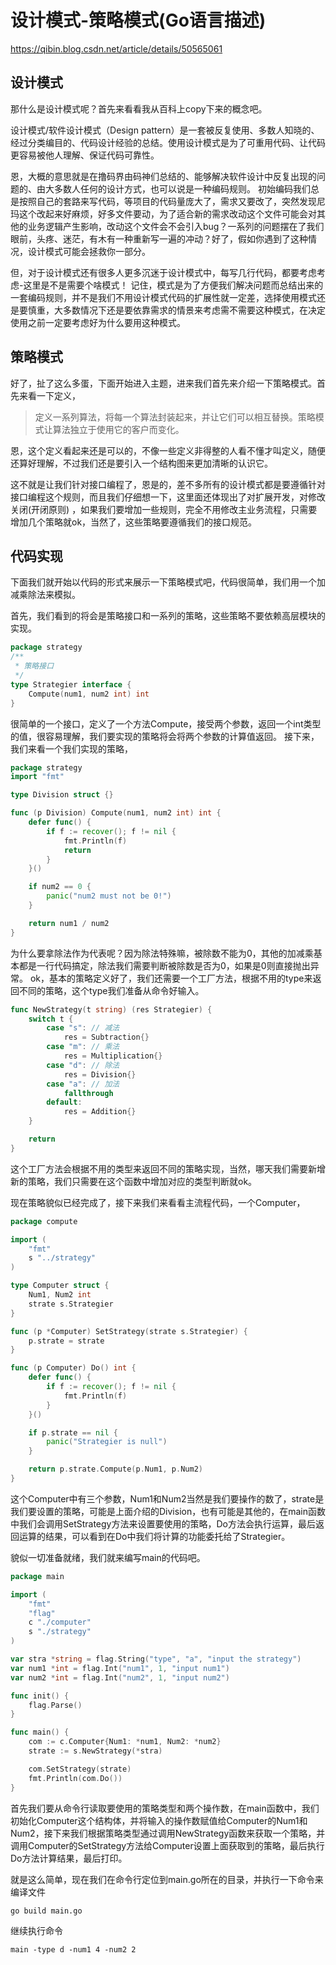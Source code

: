 # 设计模式-策略模式(Go语言描述)

https://qibin.blog.csdn.net/article/details/50565061

## 设计模式

那什么是设计模式呢？首先来看看我从百科上copy下来的概念吧。

设计模式/软件设计模式（Design pattern）是一套被反复使用、多数人知晓的、经过分类编目的、代码设计经验的总结。使用设计模式是为了可重用代码、让代码更容易被他人理解、保证代码可靠性。

恩，大概的意思就是在撸码界由码神们总结的、能够解决软件设计中反复出现的问题的、由大多数人任何的设计方式，也可以说是一种编码规则。
初始编码我们总是按照自己的套路来写代码，等项目的代码量庞大了，需求又要改了，突然发现尼玛这个改起来好麻烦，好多文件要动，为了适合新的需求改动这个文件可能会对其他的业务逻辑产生影响，改动这个文件会不会引入bug？一系列的问题摆在了我们眼前，头疼、迷茫，有木有一种重新写一遍的冲动？好了，假如你遇到了这种情况，设计模式可能会拯救你一部分。

但，对于设计模式还有很多人更多沉迷于设计模式中，每写几行代码，都要考虑考虑-这里是不是需要个啥模式！ 记住，模式是为了方便我们解决问题而总结出来的一套编码规则，并不是我们不用设计模式代码的扩展性就一定差，选择使用模式还是要慎重，大多数情况下还是要依靠需求的情景来考虑需不需要这种模式，在决定使用之前一定要考虑好为什么要用这种模式。

## 策略模式

好了，扯了这么多蛋，下面开始进入主题，进来我们首先来介绍一下策略模式。首先来看一下定义，

  > 定义一系列算法，将每一个算法封装起来，并让它们可以相互替换。策略模式让算法独立于使用它的客户而变化。

恩，这个定义看起来还是可以的，不像一些定义非得整的人看不懂才叫定义，随便还算好理解，不过我们还是要引入一个结构图来更加清晰的认识它。

这不就是让我们针对接口编程了，恩是的，差不多所有的设计模式都是要遵循针对接口编程这个规则，而且我们仔细想一下，这里面还体现出了对扩展开发，对修改关闭(开闭原则) ，如果我们要增加一些规则，完全不用修改主业务流程，只需要增加几个策略就ok，当然了，这些策略要遵循我们的接口规范。

## 代码实现

下面我们就开始以代码的形式来展示一下策略模式吧，代码很简单，我们用一个加减乘除法来模拟。

首先，我们看到的将会是策略接口和一系列的策略，这些策略不要依赖高层模块的实现。
```go
package strategy
/**
 * 策略接口
 */
type Strategier interface {
    Compute(num1, num2 int) int
}
```
很简单的一个接口，定义了一个方法Compute，接受两个参数，返回一个int类型的值，很容易理解，我们要实现的策略将会将两个参数的计算值返回。
接下来，我们来看一个我们实现的策略，
```go
package strategy
import "fmt"

type Division struct {}

func (p Division) Compute(num1, num2 int) int {
    defer func() {
        if f := recover(); f != nil {
            fmt.Println(f)
            return
        }
    }()

    if num2 == 0 {
        panic("num2 must not be 0!")
    }

    return num1 / num2
}
```
为什么要拿除法作为代表呢？因为除法特殊嘛，被除数不能为0，其他的加减乘基本都是一行代码搞定，除法我们需要判断被除数是否为0，如果是0则直接抛出异常。
ok，基本的策略定义好了，我们还需要一个工厂方法，根据不用的type来返回不同的策略，这个type我们准备从命令好输入。
```go
func NewStrategy(t string) (res Strategier) {
    switch t {
        case "s": // 减法
            res = Subtraction{}
        case "m": // 乘法
            res = Multiplication{}
        case "d": // 除法
            res = Division{}
        case "a": // 加法
            fallthrough
        default:
            res = Addition{}
    }

    return
}
```
这个工厂方法会根据不用的类型来返回不同的策略实现，当然，哪天我们需要新增新的策略，我们只需要在这个函数中增加对应的类型判断就ok。

现在策略貌似已经完成了，接下来我们来看看主流程代码，一个Computer，
```go
package compute

import (
    "fmt"
    s "../strategy"
)

type Computer struct {
    Num1, Num2 int
    strate s.Strategier
}

func (p *Computer) SetStrategy(strate s.Strategier) {
    p.strate = strate
}

func (p Computer) Do() int {
    defer func() {
        if f := recover(); f != nil {
            fmt.Println(f)
        }
    }()

    if p.strate == nil {
        panic("Strategier is null")
    }

    return p.strate.Compute(p.Num1, p.Num2)
}
```
这个Computer中有三个参数，Num1和Num2当然是我们要操作的数了，strate是我们要设置的策略，可能是上面介绍的Division，也有可能是其他的，在main函数中我们会调用SetStrategy方法来设置要使用的策略，Do方法会执行运算，最后返回运算的结果，可以看到在Do中我们将计算的功能委托给了Strategier。

貌似一切准备就绪，我们就来编写main的代码吧。
```go
package main

import (
    "fmt"
    "flag"
    c "./computer"
    s "./strategy"
)

var stra *string = flag.String("type", "a", "input the strategy")
var num1 *int = flag.Int("num1", 1, "input num1")
var num2 *int = flag.Int("num2", 1, "input num2")

func init() {
    flag.Parse()
}

func main() {
    com := c.Computer{Num1: *num1, Num2: *num2}
    strate := s.NewStrategy(*stra)

    com.SetStrategy(strate)
    fmt.Println(com.Do())
}
```
首先我们要从命令行读取要使用的策略类型和两个操作数，在main函数中，我们初始化Computer这个结构体，并将输入的操作数赋值给Computer的Num1和Num2，接下来我们根据策略类型通过调用NewStrategy函数来获取一个策略，并调用Computer的SetStrategy方法给Computer设置上面获取到的策略，最后执行Do方法计算结果，最后打印。

就是这么简单，现在我们在命令行定位到main.go所在的目录，并执行一下命令来编译文件
```shell
go build main.go
```
继续执行命令
```shell
main -type d -num1 4 -num2 2
```
